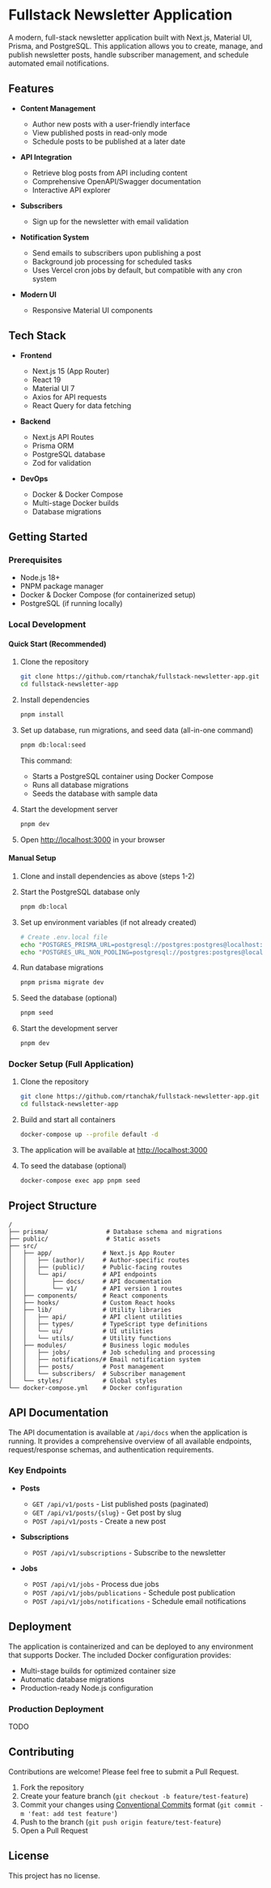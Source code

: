 # Fullstack Newsletter Application

A modern, full-stack newsletter application built with Next.js, Material UI, Prisma, and PostgreSQL. This application allows you to create, manage, and publish newsletter posts, handle subscriber management, and schedule automated email notifications.

## Features

- **Content Management**
  - Author new posts with a user-friendly interface
  - View published posts in read-only mode
  - Schedule posts to be published at a later date

- **API Integration**
  - Retrieve blog posts from API including content
  - Comprehensive OpenAPI/Swagger documentation
  - Interactive API explorer

- **Subscribers**
  - Sign up for the newsletter with email validation

- **Notification System**
  - Send emails to subscribers upon publishing a post
  - Background job processing for scheduled tasks
  - Uses Vercel cron jobs by default, but compatible with any cron system

- **Modern UI**
  - Responsive Material UI components

## Tech Stack

- **Frontend**
  - Next.js 15 (App Router)
  - React 19
  - Material UI 7
  - Axios for API requests
  - React Query for data fetching

- **Backend**
  - Next.js API Routes
  - Prisma ORM
  - PostgreSQL database
  - Zod for validation

- **DevOps**
  - Docker & Docker Compose
  - Multi-stage Docker builds
  - Database migrations

## Getting Started

### Prerequisites

- Node.js 18+
- PNPM package manager
- Docker & Docker Compose (for containerized setup)
- PostgreSQL (if running locally)

### Local Development

#### Quick Start (Recommended)

1. Clone the repository
   ```bash
   git clone https://github.com/rtanchak/fullstack-newsletter-app.git
   cd fullstack-newsletter-app
   ```

2. Install dependencies
   ```bash
   pnpm install
   ```

3. Set up database, run migrations, and seed data (all-in-one command)
   ```bash
   pnpm db:local:seed
   ```
   This command:
   - Starts a PostgreSQL container using Docker Compose
   - Runs all database migrations
   - Seeds the database with sample data

4. Start the development server
   ```bash
   pnpm dev
   ```

5. Open [http://localhost:3000](http://localhost:3000) in your browser

#### Manual Setup

1. Clone and install dependencies as above (steps 1-2)

2. Start the PostgreSQL database only
   ```bash
   pnpm db:local
   ```

3. Set up environment variables (if not already created)
   ```bash
   # Create .env.local file
   echo "POSTGRES_PRISMA_URL=postgresql://postgres:postgres@localhost:5432/newsletter" > .env.local
   echo "POSTGRES_URL_NON_POOLING=postgresql://postgres:postgres@localhost:5432/newsletter" >> .env.local
   ```

4. Run database migrations
   ```bash
   pnpm prisma migrate dev
   ```

5. Seed the database (optional)
   ```bash
   pnpm seed
   ```

6. Start the development server
   ```bash
   pnpm dev
   ```

### Docker Setup (Full Application)

1. Clone the repository
   ```bash
   git clone https://github.com/rtanchak/fullstack-newsletter-app.git
   cd fullstack-newsletter-app
   ```

2. Build and start all containers
   ```bash
   docker-compose up --profile default -d
   ```

3. The application will be available at [http://localhost:3000](http://localhost:3000)

4. To seed the database (optional)
   ```bash
   docker-compose exec app pnpm seed
   ```

## Project Structure

```
/
├── prisma/                # Database schema and migrations
├── public/                # Static assets
├── src/
│   ├── app/              # Next.js App Router
│   │   ├── (author)/     # Author-specific routes
│   │   ├── (public)/     # Public-facing routes
│   │   └── api/          # API endpoints
│   │       ├── docs/     # API documentation
│   │       └── v1/       # API version 1 routes
│   ├── components/       # React components
│   ├── hooks/            # Custom React hooks
│   ├── lib/              # Utility libraries
│   │   ├── api/          # API client utilities
│   │   ├── types/        # TypeScript type definitions
│   │   └── ui/           # UI utilities
│   │   └── utils/        # Utility functions
│   ├── modules/          # Business logic modules
│   │   ├── jobs/         # Job scheduling and processing
│   │   ├── notifications/# Email notification system
│   │   ├── posts/        # Post management
│   │   └── subscribers/  # Subscriber management
│   └── styles/           # Global styles
└── docker-compose.yml    # Docker configuration
```

## API Documentation

The API documentation is available at `/api/docs` when the application is running. It provides a comprehensive overview of all available endpoints, request/response schemas, and authentication requirements.

### Key Endpoints

- **Posts**
  - `GET /api/v1/posts` - List published posts (paginated)
  - `GET /api/v1/posts/{slug}` - Get post by slug
  - `POST /api/v1/posts` - Create a new post

- **Subscriptions**
  - `POST /api/v1/subscriptions` - Subscribe to the newsletter

- **Jobs**
  - `POST /api/v1/jobs` - Process due jobs
  - `POST /api/v1/jobs/publications` - Schedule post publication
  - `POST /api/v1/jobs/notifications` - Schedule email notifications

## Deployment

The application is containerized and can be deployed to any environment that supports Docker. The included Docker configuration provides:

- Multi-stage builds for optimized container size
- Automatic database migrations
- Production-ready Node.js configuration

### Production Deployment
TODO

## Contributing

Contributions are welcome! Please feel free to submit a Pull Request.

1. Fork the repository
2. Create your feature branch (`git checkout -b feature/test-feature`)
3. Commit your changes using [Conventional Commits](https://www.conventionalcommits.org/) format (`git commit -m 'feat: add test feature'`)
4. Push to the branch (`git push origin feature/test-feature`)
5. Open a Pull Request

## License

This project has no license.
